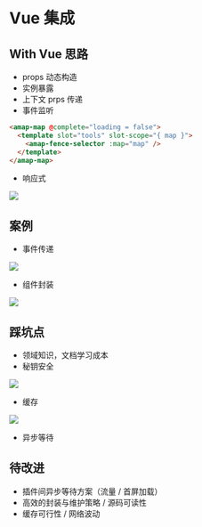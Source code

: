 # Vue 集成

## With Vue 思路

- props 动态构造
- 实例暴露
- 上下文 prps 传递
- 事件监听

```html
<amap-map @complete="loading = false">
  <template slot="tools" slot-scope="{ map }">
    <amap-fence-selector :map="map" />
  </template>
</amap-map>
```

- 响应式

![](https://s2.loli.net/2022/03/31/jtZNLxIhOHJU5kY.gif)

## 案例

- 事件传递

![](https://s2.loli.net/2022/03/31/X4VMRedCIgkKFil.gif)

- 组件封装

![](https://s2.loli.net/2022/03/31/nquJkgPaYQSVRe7.gif)

## 踩坑点

- 领域知识，文档学习成本
- 秘钥安全

![](https://s2.loli.net/2022/03/31/PzdWOj3qgbGMI1B.png)

- 缓存

![](https://s2.loli.net/2022/03/31/mvgzRI9GBOPklFc.png)

- 异步等待

## 待改进

- 插件间异步等待方案（流量 / 首屏加载）
- 高效的封装与维护策略 / 源码可读性
- 缓存可行性 / 网络波动
